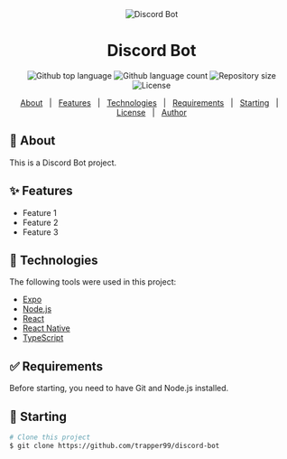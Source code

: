 <div align="center" id="top">
  <img src="./.github/app.gif" alt="Discord Bot" />
</div>

<h1 align="center">Discord Bot</h1>

<p align="center">
  <img alt="Github top language" src="https://img.shields.io/github/languages/top/{{YOUR_GITHUB_USERNAME}}/discord-bot?color=56BEB8">
  <img alt="Github language count" src="https://img.shields.io/github/languages/count/{{YOUR_GITHUB_USERNAME}}/discord-bot?color=56BEB8">
  <img alt="Repository size" src="https://img.shields.io/github/repo-size/{{YOUR_GITHUB_USERNAME}}/discord-bot?color=56BEB8">
  <img alt="License" src="https://img.shields.io/github/license/{{YOUR_GITHUB_USERNAME}}/discord-bot?color=56BEB8">
</p>

<p align="center">
  <a href="#dart-about">About</a> &#xa0; | &#xa0;
  <a href="#sparkles-features">Features</a> &#xa0; | &#xa0;
  <a href="#rocket-technologies">Technologies</a> &#xa0; | &#xa0;
  <a href="#white_check_mark-requirements">Requirements</a> &#xa0; | &#xa0;
  <a href="#checkered_flag-starting">Starting</a> &#xa0; | &#xa0;
  <a href="#memo-license">License</a> &#xa0; | &#xa0;
  <a href="https://github.com/{{YOUR_GITHUB_USERNAME}}" target="_blank">Author</a>
</p>

## :dart: About ##

This is a Discord Bot project.

## :sparkles: Features ##

- Feature 1
- Feature 2
- Feature 3

## :rocket: Technologies ##

The following tools were used in this project:

- [Expo](https://expo.io/)
- [Node.js](https://nodejs.org/en/)
- [React](https://pt-br.reactjs.org/)
- [React Native](https://reactnative.dev/)
- [TypeScript](https://www.typescriptlang.org/)

## :white_check_mark: Requirements ##

Before starting, you need to have Git and Node.js installed.

## :checkered_flag: Starting ##

```bash
# Clone this project
$ git clone https://github.com/trapper99/discord-bot
